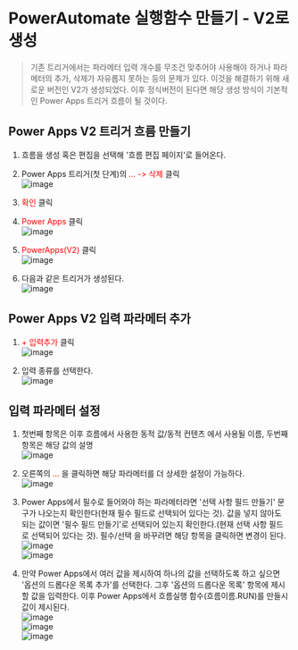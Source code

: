 # PowerAutomate 실행함수 만들기 - V2로 생성
> 기존 트리거에서는 파라메터 입력 개수를 무조건 맞추어야 사용해야 하거나 파라메터의 추가, 삭제가 자유롭지 못하는 등의 문제가 있다. 이것을 해결하기 위해 새로운 버전인 V2가 생성되었다. 이후 정식버전이 된다면 해당 생성 방식이 기본적인 Power Apps 트리거 흐름이 될 것이다.

## Power Apps V2 트리거 흐름 만들기

1. 흐름을 생성 혹은 편집을 선택해 '흐름 편집 페이지'로 들어온다.

2. Power Apps 트리거(첫 단계)의 <span style="color:red">... -> 삭제</span> 클릭<br>![image](https://user-images.githubusercontent.com/39551265/162576900-92667740-18c5-4759-a529-f8a16b82b69b.png)<br>

3. <span style="color:red">확인</span> 클릭

4. <span style="color:red">Power Apps</span> 클릭<br>![image](https://user-images.githubusercontent.com/39551265/162577061-a490e69b-b3ef-4893-a62d-0f1bf8eb924e.png)<br>

5. <span style="color:red">PowerApps(V2)</span> 클릭<br>![image](https://user-images.githubusercontent.com/39551265/162577091-2d57935a-a5d9-4fcd-9ba4-8d2eb7dc283c.png)<br>

6. 다음과 같은 트리거가 생성된다.<br>![image](https://user-images.githubusercontent.com/39551265/162577136-cfd93ff9-2992-4f16-8fb0-d06e0fdf0add.png)<br>

## Power Apps V2 입력 파라메터 추가

1. <span style="color:red">+ 입력추가</span> 클릭<br>![image](https://user-images.githubusercontent.com/39551265/162577181-40b503d7-a3ca-470a-ba0c-d68aa849d4ce.png)<br>

2. 입력 종류를 선택한다.<br>![image](https://user-images.githubusercontent.com/39551265/162577224-ca46eb45-5ba4-4d4b-805e-bddedc34f209.png)<br>

## 입력 파라메터 설정

1. 첫번째 항목은 이후 흐름에서 사용한 동적 값/동적 컨텐츠 에서 사용될 이름, 두번째 항목은 해당 값의 설명<br>![image](https://user-images.githubusercontent.com/39551265/162577441-c1fb6d0a-dfb3-4510-9e60-46fc54967a6c.png)<br>

2. 오른쪽의 <span style="color:red">...</span> 을 클릭하면 해당 파라메터를 더 상세한 설정이 가능하다.<br>![image](https://user-images.githubusercontent.com/39551265/162577560-f847ffb9-8fb1-42b2-85b9-4ceff8ffbc19.png)<br>

3. Power Apps에서 필수로 들어와야 하는 파라메터라면 '선택 사항 필드 만들기' 문구가 나오는지 확인한다(현재 필수 필드로 선택되어 있다는 것). 값을 넣지 않아도 되는 값이면 '필수 필드 만들기'로 선택되어 있는지 확인한다.(현재 선택 사항 필드로 선택되어 있다는 것). 필수/선택 을 바꾸려면 해당 항목을 클릭하면 변경이 된다.<br>![image](https://user-images.githubusercontent.com/39551265/162577688-1de382b0-0e49-4e2a-81c5-aa6ecfe3e551.png)<br>
![image](https://user-images.githubusercontent.com/39551265/162577718-f02919e1-a344-48de-9273-3f5a1a736473.png)<br>

4. 만약 Power Apps에서 여러 값을 제시하여 하나의 값을 선택하도록 하고 싶으면 '옵션의 드롭다운 목록 추가'를 선택한다. 그후 '옵션의 드롭다운 목록' 항목에 제시할 값을 입력한다. 이후 Power Apps에서 흐름실행 함수(흐름이름.RUN)를 만들시 값이 제시된다.<br>![image](https://user-images.githubusercontent.com/39551265/162577908-a535aaa3-6515-4033-b179-6910b3465932.png)<br>![image](https://user-images.githubusercontent.com/39551265/162577947-7b6edc02-e831-49a5-a836-fea5cf99661c.png)<br>![image](https://user-images.githubusercontent.com/39551265/162578046-c3cd5d9e-9159-4a98-ac4b-d1a1c967c153.png)<br>

